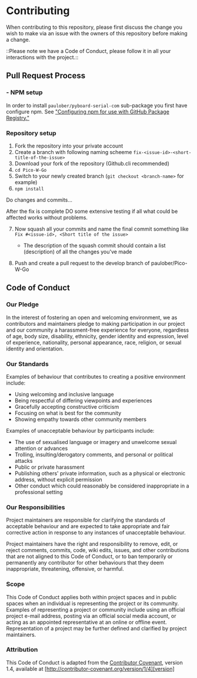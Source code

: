 # Contributing

When contributing to this repository, please first discuss the change you wish to make via an issue with the owners of this repository before making a change.

::Please note we have a Code of Conduct, please follow it in all your interactions with the project.::

## Pull Request Process

### - NPM setup
In order to install `paulober/pyboard-serial-com` sub-package you first have configure npm. See ["Configuring npm for use with GitHub Package Registry."](https://help.github.com/en/articles/configuring-npm-for-use-with-github-package-registry#authenticating-to-github-package-registry)

### Repository setup
1. Fork the repository into your private account
2. Create a branch with following naming scheeme `fix-<issue-id>-<short-title-of-the-issue>`
3. Download your fork of the repository (Github.cli recommended)
4. `cd Pico-W-Go`
5. Switch to your newly created branch (`git checkout <branch-name>` for example)
6. `npm install`

Do changes and commits...

After the fix is complete DO some extensive testing if all what could be affected works without problems.

7. Now squash all your commits and name the final commit something like `Fix #<issue-id>, <Short title of the issue>`
    - The description of the squash commit should contain a list (description) of all the changes you've made

8. Push and create a pull request to the develop branch of paulober/Pico-W-Go

## Code of Conduct

### Our Pledge

In the interest of fostering an open and welcoming environment, we as contributors and maintainers pledge to making participation in our project and our community a harassment-free experience for everyone, regardless of age, body size, disability, ethnicity, gender identity and expression, level of experience, nationality, personal appearance, race, religion, or sexual identity and orientation.

### Our Standards

Examples of behaviour that contributes to creating a positive environment include:

* Using welcoming and inclusive language
* Being respectful of differing viewpoints and experiences
* Gracefully accepting constructive criticism
* Focusing on what is best for the community
* Showing empathy towards other community members

Examples of unacceptable behaviour by participants include:

* The use of sexualised language or imagery and unwelcome sexual attention or advances
* Trolling, insulting/derogatory comments, and personal or political attacks
* Public or private harassment
* Publishing others' private information, such as a physical or electronic address, without explicit permission
* Other conduct which could reasonably be considered inappropriate in a professional setting

### Our Responsibilities

Project maintainers are responsible for clarifying the standards of acceptable behaviour and are expected to take appropriate and fair corrective action in response to any instances of unacceptable behaviour.

Project maintainers have the right and responsibility to remove, edit, or reject comments, commits, code, wiki edits, issues, and other contributions that are not aligned to this Code of Conduct, or to ban temporarily or permanently any contributor for other behaviours that they deem inappropriate, threatening, offensive, or harmful.

### Scope

This Code of Conduct applies both within project spaces and in public spaces when an individual is representing the project or its community. Examples of representing a project or community include using an official project e-mail address, posting via an official social media account, or acting as an appointed representative at an online or offline event. Representation of a project may be further defined and clarified by project maintainers.

### Attribution

This Code of Conduct is adapted from the [Contributor Covenant][homepage], version 1.4, available at [http://contributor-covenant.org/version/1/4][version]

[homepage]: http://contributor-covenant.org
[version]: http://contributor-covenant.org/version/1/4
